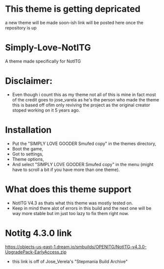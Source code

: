 # This theme is getting depricated
a new theme will be made soon-ish link will be posted here once the repository is up

# Simply-Love-NotITG
A theme made specifically for NotITG 

# Disclaimer:
- Even though i count this as my theme not all of this is mine in fact most of the credit goes to jose_varela as he's the person who made the theme this is based off ofim only reviving the project as the original creator stoped working on it 5 years ago.

# Installation 
- Put the "SIMPLY LOVE GOODER Smufed copy" in the themes directory,
- Boot the game,
- Got to settings,
- Theme options,
- And select "SIMPLY LOVE GOODER Smufed copy" in the menu (might have to scroll a bit if you have more than one theme).

# What does this theme support
- NotITG V4.3 as thats what this theme was mostly tested on.
- Keep in mind there alot of errors in this build and the next one will be way more stable but im just too lazy to fix them right now.

# Notitg 4.3.0 link
https://objects-us-east-1.dream.io/smbuilds/OPENITG/NotITG-v4.3.0-UpgradePack-EarlyAccess.zip
- this link is off of Jose_Verela's "Stepmania Build Archive"
